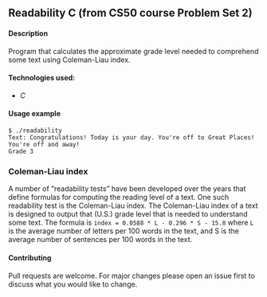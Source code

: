 ## Readability C (from CS50 course Problem Set 2)


#### Description
Program that calculates the approximate grade level needed to comprehend some text using Coleman-Liau index.

#### Technologies used:
- *C*

#### Usage example
```
$ ./readability
Text: Congratulations! Today is your day. You're off to Great Places! You're off and away!
Grade 3
```

### Coleman-Liau index
A number of “readability tests” have been developed over the years that define formulas for computing the reading level of a text. One such readability test is the Coleman-Liau index. The Coleman-Liau index of a text is designed to output that (U.S.) grade level that is needed to understand some text. The formula is
```index = 0.0588 * L - 0.296 * S - 15.8```
where ```L``` is the average number of letters per 100 words in the text, and S is the average number of sentences per 100 words in the text.

#### Contributing
Pull requests are welcome. For major changes please open an issue first to discuss what you would like to change.
